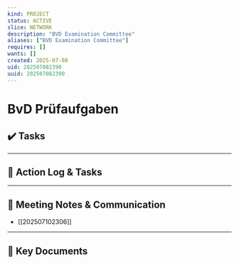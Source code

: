 ```yaml
---
kind: PROJECT
status: ACTIVE
slice: NETWORK
description: "BVD Examination Committee"
aliases: ["BVD Examination Committee"]
requires: []
wants: []
created: 2025-07-08
uid: 202507082390
uuid: 202507082390
---
```


# BvD Prüfaufgaben

## ✔️ Tasks



---

## 📝 Action Log & Tasks


---
## 💬 Meeting Notes & Communication
- [[202507102306]]

---
## 📎 Key Documents
